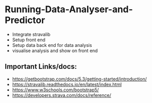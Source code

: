 # Running-Data-Analyser-and-Predictor

- Integrate stravalib
- Setup front end
- Setup data back end for data analysis
- visualise analysis and show on front end

## Important Links/docs:
- https://getbootstrap.com/docs/5.3/getting-started/introduction/
- https://stravalib.readthedocs.io/en/latest/index.html
- https://www.w3schools.com/bootstrap5/
- https://developers.strava.com/docs/reference/ 